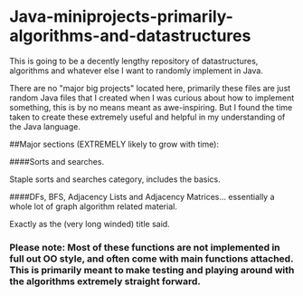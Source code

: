 # Java-miniprojects-primarily-algorithms-and-datastructures
This is going to be a decently lengthy repository of datastructures, algorithms and whatever else I want to randomly implement in Java. 

There are no "major big projects" located here, primarily these files are just random Java files that I created when I was curious about how to implement something, this is by no means meant as awe-inspiring. But I found the time taken to create these extremely useful and helpful in my understanding of the Java language. 


##Major sections (EXTREMELY likely to grow with time):

####Sorts and searches. 

Staple sorts and searches category, includes the basics.

####DFs, BFS, Adjacency Lists and Adjacency Matrices... essentially a whole lot of graph algorithm related material.

Exactly as the (very long winded) title said. 



### Please note: Most of these functions are not implemented in full out OO style, and often come with main functions attached. This is primarily meant to make testing and playing around with the algorithms extremely straight forward. 
